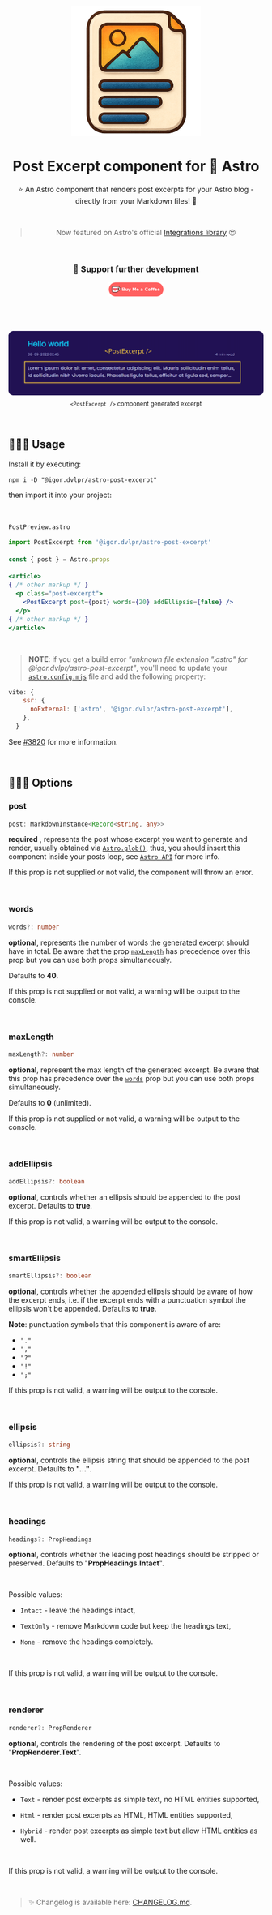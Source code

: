 <p align="center">
  <img src="https://github.com/igorskyflyer/npm-astro-post-excerpt/raw/main/assets/post-excerpt-for-astro.png" alt="Logo of Post excerpt for Astro component">
</p>

<h1 align="center">Post Excerpt component for 🚀 Astro</h1>

<p align="center">
⭐ An Astro component that renders post excerpts for your Astro blog - directly from your Markdown files! 💎
</p>

<br>

<blockquote align="center">
Now featured on Astro's official <a href="https://astro.build/integrations?search=igor.dvlpr" target="_blank">Integrations library</a> 😍
</blockquote>

<br>

<div align="center">
<h3>💖 Support further development</h3>
<a href="https://ko-fi.com/igorskyflyer" target="_blank"><img src="https://raw.githubusercontent.com/igorskyflyer/igorskyflyer/main/assets/ko-fi.png" alt="Donate to igorskyflyer" width="108"></a>
</div>

<br>
<br>
<br>

<p align="center">
<img src="https://raw.githubusercontent.com/igorskyflyer/npm-astro-post-excerpt/main/assets/demo.png" alt="Generated post excerpt">
<br>
<sub><code>&lt;PostExcerpt /&gt;</code> component generated excerpt</sub>
</p>

<br>

## 🕵🏼‍♂️ Usage

Install it by executing:

```shell
npm i -D "@igor.dvlpr/astro-post-excerpt"
```

then import it into your project:

<br>

`PostPreview.astro`

```jsx
import PostExcerpt from '@igor.dvlpr/astro-post-excerpt'

const { post } = Astro.props

<article>
{ /* other markup */ }
  <p class="post-excerpt">
    <PostExcerpt post={post} words={20} addEllipsis={false} />
  </p>
{ /* other markup */ }
</article>
```

<br>

> **NOTE**: if you get a build error _"unknown file extension \".astro\" for @igor.dvlpr/astro-post-excerpt"_, you'll need to update your [`astro.config.mjs`](https://docs.astro.build/en/guides/configuring-astro/) file and add the following property:

```js
vite: {
    ssr: {
      noExternal: ['astro', '@igor.dvlpr/astro-post-excerpt'],
    },
  }
```

See [#3820](https://github.com/withastro/astro/issues/3820) for more information.

<br>

## 🤹🏼‍♂️ Options

### post

```ts
post: MarkdownInstance<Record<string, any>>
```

**required** , represents the post whose excerpt you want to generate and render, usually obtained via [`Astro.glob()`](https://docs.astro.build/en/reference/api-reference/#astroglob), thus, you should insert this component inside your posts loop, see [`Astro API`](https://docs.astro.build/en/reference/api-reference/) for more info.

If this prop is not supplied or not valid, the component will throw an error.

<br>

### words

```ts
words?: number
```

**optional**, represents the number of words the generated excerpt should have in total. Be aware that the prop [`maxLength`](#maxlength) has precedence over this prop but you can use both props simultaneously.

Defaults to **40**.

If this prop is not supplied or not valid, a warning will be output to the console.

<br>

### maxLength

```ts
maxLength?: number
```

**optional**, represent the max length of the generated excerpt. Be aware that this prop has precedence over the [`words`](#words) prop but you can use both props simultaneously.

Defaults to **0** (unlimited).

If this prop is not supplied or not valid, a warning will be output to the console.

 <br>

### addEllipsis

```ts
addEllipsis?: boolean
```

**optional**, controls whether an ellipsis should be appended to the post excerpt. Defaults to **true**.

If this prop is not valid, a warning will be output to the console.

 <br>

### smartEllipsis

```ts
smartEllipsis?: boolean
```

**optional**, controls whether the appended ellipsis should be aware of how the excerpt ends, i.e. if the excerpt ends with a punctuation symbol the ellipsis won't be appended. Defaults to **true**.

**Note**: punctuation symbols that this component is aware of are:

- `"."`
- `","`
- `"?"`
- `"!"`
- `";"`

If this prop is not valid, a warning will be output to the console.

 <br>

### ellipsis

```ts
ellipsis?: string
```

**optional**, controls the ellipsis string that should be appended to the post excerpt. Defaults to **"…"**.

If this prop is not valid, a warning will be output to the console.

<br>

### headings

```ts
headings?: PropHeadings
```

**optional**, controls whether the leading post headings should be stripped or preserved. Defaults to "**PropHeadings.Intact**".

<br>

Possible values:

- `Intact` - leave the headings intact,

- `TextOnly` - remove Markdown code but keep the headings text,

- `None` - remove the headings completely.

<br>

If this prop is not valid, a warning will be output to the console.

<br>

### renderer

```ts
renderer?: PropRenderer
```

**optional**, controls the rendering of the post excerpt. Defaults to "**PropRenderer.Text**".

<br>

Possible values:

- `Text` - render post excerpts as simple text, no HTML entities supported,

- `Html` - render post excerpts as HTML, HTML entities supported,

- `Hybrid` - render post excerpts as simple text but allow HTML entities as well.

<br>

If this prop is not valid, a warning will be output to the console.

<br>

> ✨ Changelog is available here: [CHANGELOG.md](https://github.com/igorskyflyer/npm-astro-post-excerpt/blob/main/CHANGELOG.md).
